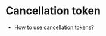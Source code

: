 # Cancellation token
- [How to use cancellation tokens?](https://medium.com/@matias.paulo84/how-to-use-cancellation-tokens-e792bd7aa028)